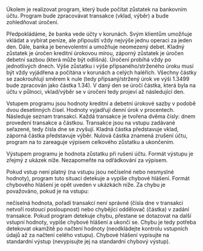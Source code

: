 Úkolem je realizovat program, který bude počítat zůstatek na bankovním účtu. Program bude zpracovávat transakce (vklad, výběr) a bude zohledňovat úročení.

Předpokládáme, že banka vede účty v korunách. Svým klientům umožňuje vkládat a vybírat peníze, ale připouští vždy nejvýše jednu operaci za jeden den. Dále, banka je benevolentní a umožňuje neomezený debet. Kladný zůstatek je úročen kreditní úrokovou mírou, záporný zůstatek je úročen debetní sazbou (která může být odlišná). Úročení probíhá vždy po jednotlivých dnech. Výše zůstatku i výše připsaného/strženého úroku musí být vždy vyjádřena a počítána v korunách a celých haléřích. Všechny částky se zaokrouhlují směrem k nule (tedy připsaný/stržený úrok ve výši 1.3499 bude zpracován jako částka 1.34). V daný den se úročí částka, která byla na účtu v půlnoci, vklad/výběr se v úročení tedy projeví až následující den.

Vstupem programu jsou hodnoty kreditní a debetní úrokové sazby v podobě dvou desetinných čísel. Hodnoty vyjadřují denní úrok v procentech. Následuje seznam transakcí. Každá transakce je tvořena dvěma čísly: dnem provedení transakce a částkou. Transakce jsou na vstupu zadávané seřazené, tedy čísla dne se zvyšují. Kladná částka představuje vklad, záporná částka představuje výběr. Nulová částka znamená zrušení účtu, program na to zareaguje výpisem celkového zůstatku a ukončením.

Výstupem programu je hodnota zůstatku při rušení účtu. Formát výstupu je zřejmý z ukázek níže. Nezapomeňte na odřádkování za výpisem.

Pokud vstup není platný (na vstupu jsou nečíselné nebo nesmyslné hodnoty), program tuto situaci detekuje a vypíše chybové hlášení. Formát chybového hlášení je opět uveden v ukázkách níže. Za chybu je považováno, pokud je na vstupu:

nečíselná hodnota,
pořadí transakcí není správné (čísla dne v transakci netvoří rostoucí posloupnost) nebo
chybějící oddělovač (částka) v zadání transakce.
Pokud program detekuje chybu, přestane se dotazovat na další vstupní hodnoty, vypíše chybové hlášení a ukončí se. Chybu je tedy potřeba detekovat okamžitě po načtení hodnoty (neodkládejte kontrolu vstupních údajů až za načtení celého vstupu). Chybové hlášení vypisujte na standardní výstup (nevypisujte jej na standardní chybový výstup).
